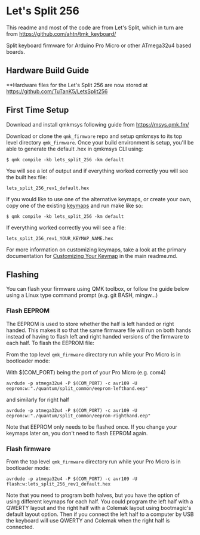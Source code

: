 Let's Split 256
======

This readme and most of the code are from Let's Split, which in turn are from https://github.com/ahtn/tmk_keyboard/

Split keyboard firmware for Arduino Pro Micro or other ATmega32u4
based boards.

## Hardware Build Guide

**Hardware files for the Let's Split 256 are now stored at https://github.com/TuTanK5/LetsSplit256

## First Time Setup
Download and install qmkmsys following guide from https://msys.qmk.fm/

Download or clone the `qmk_firmware` repo and setup qmkmsys to its top level directory `qmk_firmware`. Once your build environment is setup, you'll be able to generate the default .hex in qmkmsys CLI using:

```
$ qmk compile -kb lets_split_256 -km default
```

You will see a lot of output and if everything worked correctly you will see the built hex file:

```
lets_split_256_rev1_default.hex
```

If you would like to use one of the alternative keymaps, or create your own, copy one of the existing [keymaps](keymaps/) and run make like so:


```
$ qmk compile -kb lets_split_256 -km default
```

If everything worked correctly you will see a file:

```
lets_split_256_rev1_YOUR_KEYMAP_NAME.hex
```

For more information on customizing keymaps, take a look at the primary documentation for [Customizing Your Keymap](/docs/faq_keymap.md) in the main readme.md.

## Flashing

You can flash your firmware using QMK toolbox, or follow the guide below using a Linux type command prompt (e.g. git BASH, mingw...)

### Flash EEPROM

The EEPROM is used to store whether the half is left handed or right handed. This makes it so that the same firmware file will run on both hands instead of having to flash left and right handed versions of the firmware to each half. To flash the EEPROM file:

From the top level `qmk_firmware` directory run while your Pro Micro is in bootloader mode:

With $(COM_PORT) being the port of your Pro Micro (e.g. com4)

```
avrdude -p atmega32u4 -P $(COM_PORT) -c avr109 -U eeprom:w:"./quantum/split_common/eeprom-lefthand.eep"
```
and similarly for right half
```
avrdude -p atmega32u4 -P $(COM_PORT) -c avr109 -U eeprom:w:"./quantum/split_common/eeprom-righthand.eep"
```

Note that EEPROM only needs to be flashed once. If you change your keymaps later on, you don't need to flash EEPROM again.

### Flash firmware

From the top level `qmk_firmware` directory run while your Pro Micro is in bootloader mode:

```avrdude -p atmega32u4 -P $(COM_PORT) -c avr109 -U flash:w:lets_split_256_rev1_default.hex```

Note that you need to program both halves, but you have the option of using
different keymaps for each half. You could program the left half with a QWERTY
layout and the right half with a Colemak layout using bootmagic's default layout option.
Then if you connect the left half to a computer by USB the keyboard will use QWERTY and Colemak when the
right half is connected.
